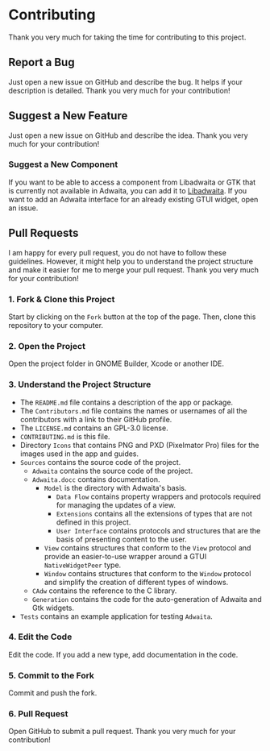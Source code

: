 # Contributing

Thank you very much for taking the time for contributing to this project. 

## Report a Bug
Just open a new issue on GitHub and describe the bug. It helps if your description is detailed. Thank you very much for your contribution!

## Suggest a New Feature
Just open a new issue on GitHub and describe the idea. Thank you very much for your contribution!

### Suggest a New Component
If you want to be able to access a component from Libadwaita or GTK that is currently not available in Adwaita, you can add it to [Libadwaita](https://github.com/AparokshaUI/Libadwaita). 
If you want to add an Adwaita interface for an already existing GTUI widget, open an issue.

## Pull Requests
I am happy for every pull request, you do not have to follow these guidelines. However, it might help you to understand the project structure and make it easier for me to merge your pull request. Thank you very much for your contribution!

### 1. Fork & Clone this Project
Start by clicking on the `Fork` button at the top of the page. Then, clone this repository to your computer. 

### 2. Open the Project
Open the project folder in GNOME Builder, Xcode or another IDE.

### 3. Understand the Project Structure
- The `README.md` file contains a description of the app or package.
- The `Contributors.md` file contains the names or usernames of all the contributors with a link to their GitHub profile.
- The `LICENSE.md` contains an GPL-3.0 license.
- `CONTRIBUTING.md` is this file.
- Directory `Icons` that contains PNG and PXD (Pixelmator Pro) files for the images used in the app and guides.
- `Sources` contains the source code of the project.
	- `Adwaita` contains the source code of the project.
    - `Adwaita.docc` contains documentation.
		- `Model` is the directory with Adwaita's basis.
			- `Data Flow` contains property wrappers and protocols required for managing the updates of a view.
			- `Extensions` contains all the extensions of types that are not defined in this project.
			- `User Interface` contains protocols and structures that are the basis of presenting content to the user.
		- `View` contains structures that conform to the `View` protocol and provide an easier-to-use wrapper around a GTUI `NativeWidgetPeer` type.
	    - `Window` contains structures that conform to the `Window` protocol and simplify the creation of different types of windows.
    - `CAdw` contains the reference to the C library.
    - `Generation` contains the code for the auto-generation of Adwaita and Gtk widgets.
- `Tests` contains an example application for testing `Adwaita`.

### 4. Edit the Code
Edit the code. If you add a new type, add documentation in the code.

### 5. Commit to the Fork
Commit and push the fork.

### 6. Pull Request
Open GitHub to submit a pull request. Thank you very much for your contribution!

